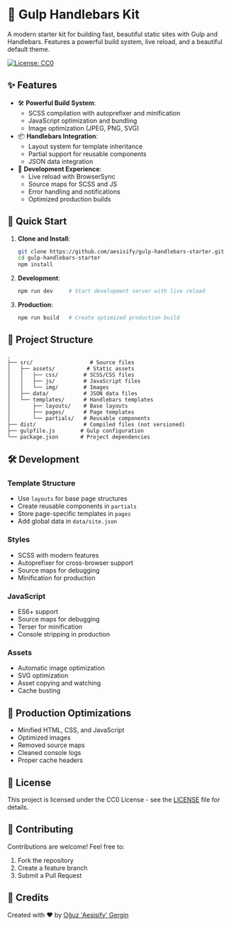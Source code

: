 # 🚀 Gulp Handlebars Kit

A modern starter kit for building fast, beautiful static sites with Gulp and Handlebars. Features a powerful build system, live reload, and a beautiful default theme.

[![License: CC0](https://img.shields.io/badge/License-CC0-lightgrey.svg)](LICENSE)

## ✨ Features

- 🛠 **Powerful Build System**:
  - SCSS compilation with autoprefixer and minification
  - JavaScript optimization and bundling
  - Image optimization (JPEG, PNG, SVG)
- 📦 **Handlebars Integration**:
  - Layout system for template inheritance
  - Partial support for reusable components
  - JSON data integration
- 🔄 **Development Experience**:
  - Live reload with BrowserSync
  - Source maps for SCSS and JS
  - Error handling and notifications
  - Optimized production builds

## 🚦 Quick Start

1. **Clone and Install**:

   ```bash
   git clone https://github.com/aesisify/gulp-handlebars-starter.git
   cd gulp-handlebars-starter
   npm install
   ```

2. **Development**:

   ```bash
   npm run dev     # Start development server with live reload
   ```

3. **Production**:
   ```bash
   npm run build   # Create optimized production build
   ```

## 📁 Project Structure

```
.
├── src/                  # Source files
│   ├── assets/          # Static assets
│   │   ├── css/        # SCSS/CSS files
│   │   ├── js/         # JavaScript files
│   │   └── img/        # Images
│   ├── data/           # JSON data files
│   └── templates/      # Handlebars templates
│       ├── layouts/    # Base layouts
│       ├── pages/      # Page templates
│       └── partials/   # Reusable components
├── dist/               # Compiled files (not versioned)
├── gulpfile.js        # Gulp configuration
└── package.json       # Project dependencies
```

## 🛠 Development

### Template Structure

- Use `layouts` for base page structures
- Create reusable components in `partials`
- Store page-specific templates in `pages`
- Add global data in `data/site.json`

### Styles

- SCSS with modern features
- Autoprefixer for cross-browser support
- Source maps for debugging
- Minification for production

### JavaScript

- ES6+ support
- Source maps for debugging
- Terser for minification
- Console stripping in production

### Assets

- Automatic image optimization
- SVG optimization
- Asset copying and watching
- Cache busting

## 🎯 Production Optimizations

- Minified HTML, CSS, and JavaScript
- Optimized images
- Removed source maps
- Cleaned console logs
- Proper cache headers

## 📝 License

This project is licensed under the CC0 License - see the [LICENSE](LICENSE) file for details.

## 🤝 Contributing

Contributions are welcome! Feel free to:

1. Fork the repository
2. Create a feature branch
3. Submit a Pull Request

## 💖 Credits

Created with ❤️ by [Oğuz 'Aesisify' Gergin](https://github.com/aesisify)
